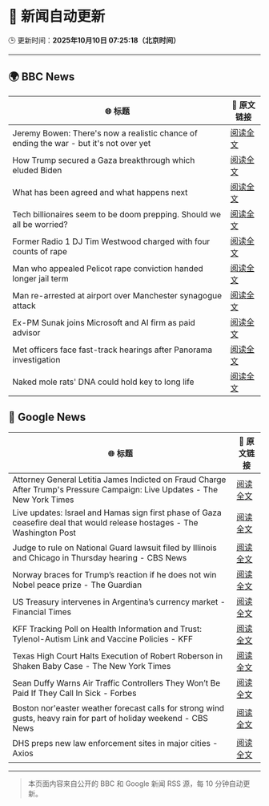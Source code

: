 # 🧠 新闻自动更新

🕒 更新时间：**2025年10月10日 07:25:18（北京时间）**

---

## 🌍 BBC News

| 🌐 标题 | 🔗 原文链接 |
|--------|-------------|
| Jeremy Bowen: There's now a realistic chance of ending the war - but it's not over yet | [阅读全文](https://www.bbc.com/news/articles/cn5q04yr345o?at_medium=RSS&at_campaign=rss) |
| How Trump secured a Gaza breakthrough which eluded Biden | [阅读全文](https://www.bbc.com/news/articles/cj3yke64vp6o?at_medium=RSS&at_campaign=rss) |
| What has been agreed and what happens next | [阅读全文](https://www.bbc.com/news/articles/cvgqx7ygq41o?at_medium=RSS&at_campaign=rss) |
| Tech billionaires seem to be doom prepping. Should we all be worried? | [阅读全文](https://www.bbc.com/news/articles/cly17834524o?at_medium=RSS&at_campaign=rss) |
| Former Radio 1 DJ Tim Westwood charged with four counts of rape | [阅读全文](https://www.bbc.com/news/articles/ckge5zrl69xo?at_medium=RSS&at_campaign=rss) |
| Man who appealed Pelicot rape conviction handed longer jail term | [阅读全文](https://www.bbc.com/news/articles/cq65e2jdd3lo?at_medium=RSS&at_campaign=rss) |
| Man re-arrested at airport over Manchester synagogue attack | [阅读全文](https://www.bbc.com/news/articles/cz69q1p6376o?at_medium=RSS&at_campaign=rss) |
| Ex-PM Sunak joins Microsoft and AI firm as paid advisor | [阅读全文](https://www.bbc.com/news/articles/clyqe22pz81o?at_medium=RSS&at_campaign=rss) |
| Met officers face fast-track hearings after Panorama investigation | [阅读全文](https://www.bbc.com/news/articles/c1dqvp1exxxo?at_medium=RSS&at_campaign=rss) |
| Naked mole rats' DNA could hold key to long life | [阅读全文](https://www.bbc.com/news/articles/cz7rxy21lxwo?at_medium=RSS&at_campaign=rss) |

## 📰 Google News

| 🌐 标题 | 🔗 原文链接 |
|--------|-------------|
| Attorney General Letitia James Indicted on Fraud Charge After Trump's Pressure Campaign: Live Updates - The New York Times | [阅读全文](https://news.google.com/rss/articles/CBMiY0FVX3lxTE1iRW9Na2IzTEQ3eG55OGVYdG0tN09XQnBMakcwanFTb2tkWnRiZWNyU0RKUFRiYk1XeThGd05tOUVYUmJydUVkV2ZGMzZsNk5pMGdfalV3SnA0MGpDdzQtQVNzUQ?oc=5) |
| Live updates: Israel and Hamas sign first phase of Gaza ceasefire deal that would release hostages - The Washington Post | [阅读全文](https://news.google.com/rss/articles/CBMijwFBVV95cUxNZ0thZzJMSDRQMUtNRXUzMVJvLXQ3UVRnVVYwdUNnRXZ4ek5JMzlBVjB1RV9QbkFPc2Vsb0Y4cDNCT2pxV3ctcEtQdXRrWGJVM2VMZXl3S2F5LUZSOHRkQjN3dkVncGtZWjlUV1diaEJYd1c0SmJnVTVjYjg3clhEVWswZ1gzNmJZMS0tbTZZTQ?oc=5) |
| Judge to rule on National Guard lawsuit filed by Illinois and Chicago in Thursday hearing - CBS News | [阅读全文](https://news.google.com/rss/articles/CBMimAFBVV95cUxPVm5wYS05Zkp5MFEyR19EdTRrRlpSYnlXV2hjSFdNb0ppandmYmdma0lHYm1ITE1zam1DdWx2NFFEZFVlb2hhdHdFZGh6Y3JNbGUyTm8xZHRIcXlqR0tCNm04dXYwTWVwT3JwY09nSkIyZkNwS24xUGZ5MFN3SWs4cEJXRnRHMjVjTWxncUNSNzAtMEhqN3BQZA?oc=5) |
| Norway braces for Trump’s reaction if he does not win Nobel peace prize - The Guardian | [阅读全文](https://news.google.com/rss/articles/CBMitwFBVV95cUxNTXRGOGlHNXUzdXhDSnhESkEyclRYVmZJVEJEaXFVeGl1eUppdmlyam5LdzJIRjBCQmVJc3A3bFhwYUNnZFhvaHcwYmJRQWhVQzVPTWJWNW1YWldRRXhDemt1d1Z1NnBhTDJHbk1xRnoyZ01hV1VVWnNpc0I5eFJ2S1ByZVNhcVVRZk41QjZSS2tsZXFJbFEtS0hJWEkxNFZMblczNjU4ektramNOSEtIX1lneWhUd1k?oc=5) |
| US Treasury intervenes in Argentina’s currency market - Financial Times | [阅读全文](https://news.google.com/rss/articles/CBMicEFVX3lxTE1meTIxNHplQWhxVTVHSUxKQUszbjFFa3ZQbFFCWUpyb0ttZk85XzRDa0NPUk5xMHRIRTlWRnRPb1NnejhKNkh0X1JWeHU2eGhfT2c2bkw0VVkySl9OV2IxSG50b2VXUnFSdFgyRWdQV2U?oc=5) |
| KFF Tracking Poll on Health Information and Trust: Tylenol-Autism Link and Vaccine Policies - KFF | [阅读全文](https://news.google.com/rss/articles/CBMixAFBVV95cUxORW9UTXpjVFZWb1J0UkJ5X1pFMG8tTENLdkpzb0VsUkFSOHVpdHE0bERiX21vXzlDZk9xVnNtbndWR3Z4T192LXhka2FkY1RJa0JfNVM4TUJYaXFLalZnY0RNcGF2V1l1VnVoSmN1VjlQc3cxbVZxX0ZSMWVjYm9qRGIyQUh6ZEJrbVQ0bHdZY2g4TTJ3UkhqeTM2cjduNWNGUTVHVkhIaWdNV1BfRHBuVlowejVjaVA1WXphVTNqVk9teW9N?oc=5) |
| Texas High Court Halts Execution of Robert Roberson in Shaken Baby Case - The New York Times | [阅读全文](https://news.google.com/rss/articles/CBMiekFVX3lxTFA1NExyNmE3UGtSekVKdUotOGd2a1VUOEpBUE9jNG9WZm5kczZRM0tEdU54dHJKeThsOFQyTWY4LV82aGNxcWdEcW5aTWZmT1I5R1FhWVZTQ21KM1cxMEd3b3lIOW03Nkc1akNBWjJTaURieE5HUTA3QnVR?oc=5) |
| Sean Duffy Warns Air Traffic Controllers They Won’t Be Paid If They Call In Sick - Forbes | [阅读全文](https://news.google.com/rss/articles/CBMivAFBVV95cUxPOUpueTRTb1FRcGtKZzd3TGk2SUhVQmpBeGh0c2ZKQTdGeTBlUE5haEV2alJGTmUzVVRENzVuWGVHSDBOTGtpbER4eUhWTkNkcy1ETUYxUG1FUllWTVdYNnczVTZQTTlXVldyUTNlbGRWcnRROEltazRZcFpfRHNTQ292dVBZRnJVOWl2RWxjelZTcjExX2VfM000Ni1VTDFmQlFkZTM3b2ZlSjYxRWxuLUtYWEpvdWE3RVo1aQ?oc=5) |
| Boston nor'easter weather forecast calls for strong wind gusts, heavy rain for part of holiday weekend - CBS News | [阅读全文](https://news.google.com/rss/articles/CBMif0FVX3lxTE1NUHhWUUE3RnAyTEwySGVleFZzU2ZCZVV0dWlnUkRGMVRFSWRFQ2hBZkZtNkNIQzV5UUpCSFJFS2hKTVcxR0UwSDF3aVFtaHdTTjlJTFp1UGY0M21zcnR1LWdsTnpCLTExRnIyNlhYZmVoeWN5YjJpNXQxZEZSa2s?oc=5) |
| DHS preps new law enforcement sites in major cities - Axios | [阅读全文](https://news.google.com/rss/articles/CBMihwFBVV95cUxQVnoxdEdXTFlhemJGUGtmdVRjZWZXczNDMFZVS1psb01ybnlOOW5GZjZ1OUpmeFJ0c2tySUZCeDBvNlBtRHZNQzBIUm11RFItbzJIbGFpVlkzT0RkVU1fYlRsZ09KVFJkMDJhbEdpc2I1alY0RnM1X2M1OWQwT0d3dGRVVG5Jd3c?oc=5) |

---
> 本页面内容来自公开的 BBC 和 Google 新闻 RSS 源，每 10 分钟自动更新。